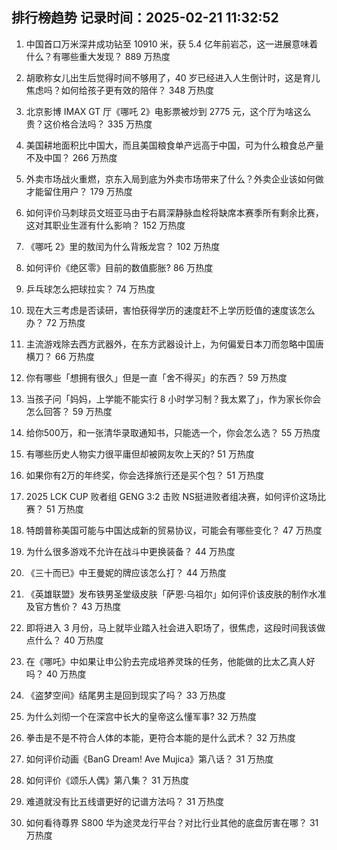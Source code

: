 
## 排行榜趋势 记录时间：2025-02-21 11:32:52
  
  1. 中国首口万米深井成功钻至 10910 米，获 5.4 亿年前岩芯，这一进展意味着什么？有哪些重大发现？ 889 万热度
    
  2. 胡歌称女儿出生后觉得时间不够用了，40 岁已经进入人生倒计时，这是育儿焦虑吗？如何给孩子更有效的陪伴？ 348 万热度
    
  3. 北京影博 IMAX GT 厅《哪吒 2》电影票被炒到 2775 元，这个厅为啥这么贵？这价格合法吗？ 335 万热度
    
  4. 美国耕地面积比中国大，而且美国粮食单产远高于中国，可为什么粮食总产量不及中国？ 266 万热度
    
  5. 外卖市场战火重燃，京东入局到底为外卖市场带来了什么？外卖企业该如何做才能留住用户？ 179 万热度
    
  6. 如何评价马刺球员文班亚马由于右肩深静脉血栓将缺席本赛季所有剩余比赛，这对其职业生涯有什么影响？ 152 万热度
    
  7. 《哪吒 2》里的敖闰为什么背叛龙宫？ 102 万热度
    
  8. 如何评价《绝区零》目前的数值膨胀? 86 万热度
    
  9. 乒乓球怎么把球拉实？ 74 万热度
    
  10. 现在大三考虑是否读研，害怕获得学历的速度赶不上学历贬值的速度该怎么办？ 72 万热度
    
  11. 主流游戏除去西方武器外，在东方武器设计上，为何偏爱日本刀而忽略中国唐横刀？ 66 万热度
    
  12. 你有哪些「想拥有很久」但是一直「舍不得买」的东西？ 59 万热度
    
  13. 当孩子问「妈妈，上学能不能实行 8 小时学习制？我太累了」，作为家长你会怎么回答？ 59 万热度
    
  14. 给你500万，和一张清华录取通知书，只能选一个，你会怎么选？ 55 万热度
    
  15. 有哪些历史人物实力很平庸但却被网友吹上天的? 51 万热度
    
  16. 如果你有2万的年终奖，你会选择旅行还是买个包？ 51 万热度
    
  17. 2025 LCK CUP 败者组 GENG 3:2 击败 NS挺进败者组决赛，如何评价这场比赛？ 51 万热度
    
  18. 特朗普称美国可能与中国达成新的贸易协议，可能会有哪些变化？ 47 万热度
    
  19. 为什么很多游戏不允许在战斗中更换装备？ 44 万热度
    
  20. 《三十而已》中王曼妮的牌应该怎么打？ 44 万热度
    
  21. 《英雄联盟》发布铁男圣堂级皮肤「萨恩·乌祖尔」如何评价该皮肤的制作水准及官方售价？ 43 万热度
    
  22. 即将进入 3 月份，马上就毕业踏入社会进入职场了，很焦虑，这段时间我该做点什么？ 40 万热度
    
  23. 在《哪吒》中如果让申公豹去完成培养灵珠的任务，他能做的比太乙真人好吗？ 40 万热度
    
  24. 《盗梦空间》结尾男主是回到现实了吗？ 33 万热度
    
  25. 为什么刘彻一个在深宫中长大的皇帝这么懂军事? 32 万热度
    
  26. 拳击是不是不符合人体的本能，更符合本能的是什么武术？ 32 万热度
    
  27. 如何评价动画《BanG Dream! Ave Mujica》第八话？ 31 万热度
    
  28. 如何评价《颂乐人偶》第八集？ 31 万热度
    
  29. 难道就没有比五线谱更好的记谱方法吗？ 31 万热度
    
  30. 如何看待尊界 S800 华为途灵龙行平台？对比行业其他的底盘厉害在哪？ 31 万热度
    